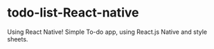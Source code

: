 # todo-list-React-native
Using React Native! Simple To-do app, using React.js Native and style sheets. 
